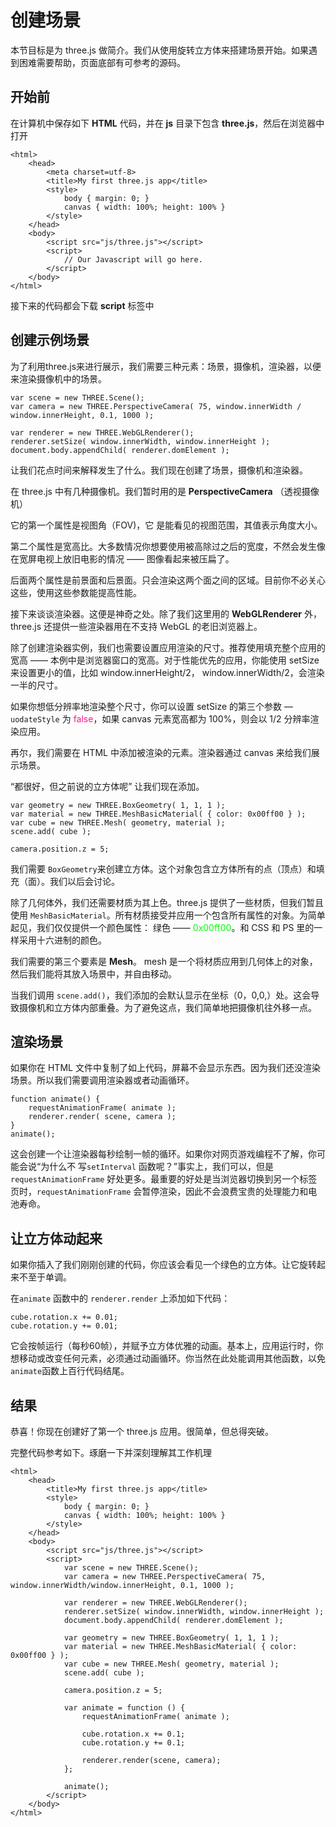 # 创建场景

本节目标是为 three.js 做简介。我们从使用旋转立方体来搭建场景开始。如果遇到困难需要帮助，页面底部有可参考的源码。

## 开始前
在计算机中保存如下 **HTML** 代码，并在 **js** 目录下包含 **three.js**，然后在浏览器中打开

```
<html>
	<head>
		<meta charset=utf-8>
		<title>My first three.js app</title>
		<style>
			body { margin: 0; }
			canvas { width: 100%; height: 100% }
		</style>
	</head>
	<body>
		<script src="js/three.js"></script>
		<script>
			// Our Javascript will go here.
		</script>
	</body>
</html>
```
接下来的代码都会下载 **script** 标签中

## 创建示例场景

为了利用three.js来进行展示，我们需要三种元素：场景，摄像机，渲染器，以便来渲染摄像机中的场景。

```
var scene = new THREE.Scene();
var camera = new THREE.PerspectiveCamera( 75, window.innerWidth / window.innerHeight, 0.1, 1000 );

var renderer = new THREE.WebGLRenderer();
renderer.setSize( window.innerWidth, window.innerHeight );
document.body.appendChild( renderer.domElement );
```

让我们花点时间来解释发生了什么。我们现在创建了场景，摄像机和渲染器。

在 three.js 中有几种摄像机。我们暂时用的是 **PerspectiveCamera** （透视摄像机）

它的第一个属性是视图角（FOV)，它 是能看见的视图范围，其值表示角度大小。

第二个属性是宽高比。大多数情况你想要使用被高除过之后的宽度，不然会发生像在宽屏电视上放旧电影的情况 —— 图像看起来被压扁了。

后面两个属性是前景面和后景面。只会渲染这两个面之间的区域。目前你不必关心这些，使用这些参数能提高性能。

接下来谈谈渲染器。这便是神奇之处。除了我们这里用的 **WebGLRenderer** 外， three.js 还提供一些渲染器用在不支持 WebGL 的老旧浏览器上。

除了创建渲染器实例，我们也需要设置应用渲染的尺寸。推荐使用填充整个应用的宽高 —— 本例中是浏览器窗口的宽高。对于性能优先的应用，你能使用 setSize 来设置更小的值，比如 window.innerHeight/2， window.innerWidth/2，会渲染一半的尺寸。

如果你想低分辨率地渲染整个尺寸，你可以设置 setSize 的第三个参数 — `uodateStyle` 为 <font  color="#FF1493">false</font>，如果 canvas 元素宽高都为 100%，则会以 1/2 分辨率渲染应用。

再尔，我们需要在 HTML 中添加被渲染的元素。渲染器通过 canvas 来给我们展示场景。

“都很好，但之前说的立方体呢” 让我们现在添加。

```      
var geometry = new THREE.BoxGeometry( 1, 1, 1 );
var material = new THREE.MeshBasicMaterial( { color: 0x00ff00 } );
var cube = new THREE.Mesh( geometry, material );
scene.add( cube );

camera.position.z = 5;
```
我们需要  `BoxGeometry`来创建立方体。这个对象包含立方体所有的点（顶点）和填充（面）。我们以后会讨论。

除了几何体外，我们还需要材质为其上色。three.js 提供了一些材质，但我们暂且使用  `MeshBasicMaterial`。所有材质接受并应用一个包含所有属性的对象。为简单起见，我们仅仅提供一个颜色属性： 绿色 —— <font  color="#00ff00">0x00ff00</font>。和 CSS 和 PS 里的一样采用十六进制的颜色。

我们需要的第三个要素是 **Mesh**。 mesh 是一个将材质应用到几何体上的对象，然后我们能将其放入场景中，并自由移动。

当我们调用 `scene.add()`，我们添加的会默认显示在坐标（0，0,0,）处。这会导致摄像机和立方体内部重叠。为了避免这点，我们简单地把摄像机往外移一点。

## 渲染场景

如果你在 HTML 文件中复制了如上代码，屏幕不会显示东西。因为我们还没渲染场景。所以我们需要调用渲染器或者动画循环。
```
function animate() {
	requestAnimationFrame( animate );
	renderer.render( scene, camera );
}
animate();
```
这会创建一个让渲染器每秒绘制一帧的循环。如果你对网页游戏编程不了解，你可能会说“为什么不 写`setInterval` 函数呢？”事实上，我们可以，但是 `requestAnimationFrame` 好处更多。最重要的好处是当浏览器切换到另一个标签页时，`requestAnimationFrame` 会暂停渲染，因此不会浪费宝贵的处理能力和电池寿命。

## 让立方体动起来

如果你插入了我们刚刚创建的代码，你应该会看见一个绿色的立方体。让它旋转起来不至于单调。

在`animate` 函数中的 `renderer.render` 上添加如下代码：
```
cube.rotation.x += 0.01;
cube.rotation.y += 0.01;
```
它会按帧运行（每秒60帧），并赋予立方体优雅的动画。基本上，应用运行时，你想移动或改变任何元素，必须通过动画循环。你当然在此处能调用其他函数，以免`animate`函数上百行代码结尾。

## 结果
恭喜！你现在创建好了第一个 three.js 应用。很简单，但总得突破。

完整代码参考如下。琢磨一下并深刻理解其工作机理
```
<html>
	<head>
		<title>My first three.js app</title>
		<style>
			body { margin: 0; }
			canvas { width: 100%; height: 100% }
		</style>
	</head>
	<body>
		<script src="js/three.js"></script>
		<script>
			var scene = new THREE.Scene();
			var camera = new THREE.PerspectiveCamera( 75, window.innerWidth/window.innerHeight, 0.1, 1000 );

			var renderer = new THREE.WebGLRenderer();
			renderer.setSize( window.innerWidth, window.innerHeight );
			document.body.appendChild( renderer.domElement );

			var geometry = new THREE.BoxGeometry( 1, 1, 1 );
			var material = new THREE.MeshBasicMaterial( { color: 0x00ff00 } );
			var cube = new THREE.Mesh( geometry, material );
			scene.add( cube );

			camera.position.z = 5;

			var animate = function () {
				requestAnimationFrame( animate );

				cube.rotation.x += 0.1;
				cube.rotation.y += 0.1;

				renderer.render(scene, camera);
			};

			animate();
		</script>
	</body>
</html>
```
